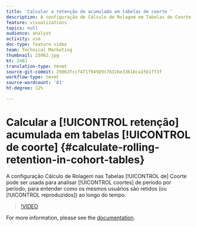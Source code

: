 ```yaml
---
title: 'Calcular a retenção do acumulado em tabelas de coorte '
description: A configuração de Cálculo de Rolagem em Tabelas de Coorte pode ser usada para analisar coortes de período por período, para entender como os mesmos usuários são retidos (ou retidos) ao longo do tempo.
feature: visualizations
topics: null
audience: analyst
activity: use
doc-type: feature video
team: Technical Marketing
thumbnail: 25962.jpg
kt: 2481
translation-type: tm+mt
source-git-commit: 29d63fccf471f94569c7632be3361bca15b1ff3f
workflow-type: tm+mt
source-wordcount: '81'
ht-degree: 12%

---
```



# Calcular a [!UICONTROL retenção] acumulada em tabelas [!UICONTROL de coorte] {#calculate-rolling-retention-in-cohort-tables}

A configuração Cálculo de Rolagem nas Tabelas [!UICONTROL de] Coorte pode ser usada para analisar [!UICONTROL coortes] de período por período, para entender como os mesmos usuários são retidos (ou [!UICONTROL reproduzidos]) ao longo do tempo.

>[!VIDEO](https://video.tv.adobe.com/v/25962/?quality=12)

For more information, please see the [documentation](https://marketing.adobe.com/resources/help/pt_BR/analytics/analysis-workspace/cohort_analysis.html).
